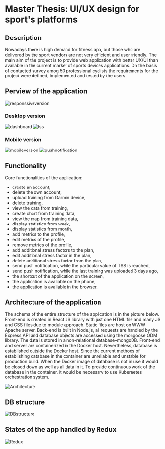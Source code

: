# Master Thesis: UI/UX design for sport's platforms

## Description

Nowadays there is high demand for fitness app, but those who are
delivered by the sport vendors are not very efficient and user friendly.
The main aim of the project is to provide web application with better UX/UI
than available in the current market of sports devices applications.
On the basis of contacted survey amog 50 professional cyclists the requirements for the project were defined, implemented and tested by the users.

## Perview of the application

![responssiveversion](./images/responssiveleyout.png)

### Desktop version

![dashboard](./images/extraTSS.png)
![tss](./images/HintsTSS.png)

### Mobile version

![mobileversion](./images/PWA.png)
![pushnotification](./images/PushM.png)

## Functionality

Core functionalities of the application:

- create an account,
- delete the own account,
- upload training from Garmin device,
- delete training,
- view the data from training,
- create chart from training data,
- view the map from training data,
- display statistics from week,
- display statistics from month,
- add metrics to the profile,
- edit metrics of the profile,
- remove metrics of the profile,
- add additional stress factors to the plan,
- edit additional stress factor in the plan,
- delete additional stress factor from the plan,
- send push notification, while the particular value of TSS is reached,
- send push notification, while the last training was uploaded 3 days ago,
- the shortcut of the application on the screen,
- the application is avaliable on the phone,
- the application is avaliable in the browser.

## Architecture of the application

The schema of the entire structure of the application is in the picture below. Front-end is created in React JS library with just one HTML file and many JS and CSS files due to module approach. Static files are host on WWW Apache server. Back-end is built in Node.js, all requests are handled by the Express API and database objects are accessed using the mongoose ODM library. The data is stored in a non-relational database–mongoDB. Front-end and server are containerized in the Docker host. Nevertheless, database is established outside the Docker host. Since the current methods of establishing database in the container are unreliable and unstable for production build. When the Docker image of database is not in use it would be closed down as well as all data in it. To provide continuous work of the database in the container, it would be necessary to use Kubernetes orchestration system.

![Architecture](./images/architektura.png)

## DB structure

![DBstructure](./images/newBase.png)

## States of the app handled by Redux

![Redux](./images/ReduxTree.png)
